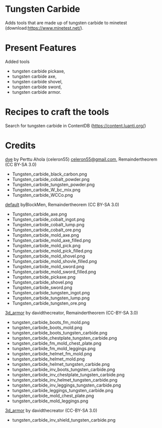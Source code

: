 # Tungsten Carbide

Adds tools that are made up of tungsten carbide to minetest (download:https://www.minetest.net/).

# Present Features

Added tools
* tungsten carbide pickaxe,
* tungsten carbide axe,
* tungsten carbide shovel,
* tungsten carbide sword,
* tungsten carbide armor.

# Recipes to craft the tools 

Search for tungsten carbide in ContentDB (https://content.luanti.org/)

# Credits

[dye](https://github.com/minetest/minetest_game/tree/master/mods/dye) by Perttu Ahola (celeron55) <celeron55@gmail.com>, Remaindertheorem (CC BY-SA 3.0)

* Tungsten_carbide_black_carbon.png
* Tungsten_carbide_cobalt_powder.png
* Tungsten_carbide_tungsten_powder.png
* Tungsten_carbide_W_bc_mix.png
* Tungsten_carbide_WCCo.png

[default](https://github.com/minetest/minetest_game/tree/master/mods/default) byBlockMen, Remaindertheorem (CC BY-SA 3.0)

* Tungsten_carbide_axe.png
* Tungsten_carbide_cobalt_ingot.png
* Tungsten_carbide_cobalt_lump.png
* Tungsten_carbide_cobalt_ore.png
* Tungsten_carbide_mold_axe.png
* Tungsten_carbide_mold_axe_filled.png
* Tungsten_carbide_mold_pick.png
* Tungsten_carbide_mold_pick_filled.png
* Tungsten_carbide_mold_shovel.png
* Tungsten_carbide_mold_shovle_filled.png
* Tungsten_carbide_mold_sword.png
* Tungsten_carbide_mold_sword_filled.png
* Tungsten_carbide_pickaxe.png
* Tungsten_carbide_shovel.png
* Tungsten_carbide_sword.png
* Tungsten_carbide_tungsten_ingot.png
* Tungsten_carbide_tungsten_lump.png
* Tungsten_carbide_tungsten_ore.png

[3d_armor](https://github.com/minetest-mods/3d_armor/tree/master/armor_crystal/textures) by davidthecreator, Remaindertheorem (CC-BY-SA 3.0)

* tungsten_carbide_boots_fm_mold.png
* tungsten_carbide_boots_mold.png
* tungsten_carbide_boots_tungsten_carbide.png
* tungsten_carbide_chestplate_tungsten_carbide.png
* tungsten_carbide_fm_mold_chest_plate.png
* tungsten_carbide_fm_mold_leggings.png
* tungsten_carbide_helmet_fm_mold.png
* tungsten_carbide_helmet_mold.png
* tungsten_carbide_helmet_tungsten_carbide.png
* tungsten_carbide_inv_boots_tungsten_carbide.png
* tungsten_carbide_inv_chestplate_tungsten_carbide.png
* tungsten_carbide_inv_helmet_tungsten_carbide.png
* tungsten_carbide_inv_leggings_tungsten_carbide.png
* tungsten_carbide_leggings_tungsten_carbide.png
* tungsten_carbide_mold_chest_plate.png
* tungsten_carbide_mold_leggings.png

[3d_armor](https://github.com/minetest-mods/3d_armor/tree/master/armor_crystal/textures) by davidthecreator (CC-BY-SA 3.0)

* tungsten_carbide_inv_shield_tungsten_carbide.png
